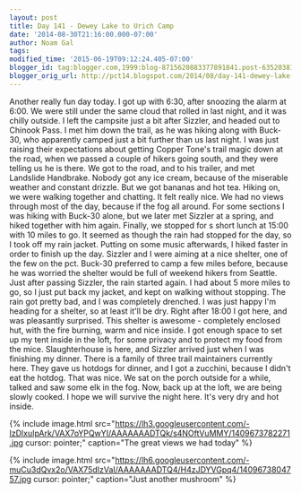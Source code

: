```yaml
---
layout: post
title: Day 141 - Dewey Lake to Urich Camp
date: '2014-08-30T21:16:00.000-07:00'
author: Noam Gal
tags:
modified_time: '2015-06-19T09:12:24.405-07:00'
blogger_id: tag:blogger.com,1999:blog-8715620883377891841.post-6352038166180633190
blogger_orig_url: http://pct14.blogspot.com/2014/08/day-141-dewey-lake-to-urich-camp.html
---
```


 Another really fun day today.
 I got up with 6:30, after snoozing the alarm at 6:00. We were still under the
 same cloud that rolled in last night, and it was chilly outside.
 I left the campsite just a bit after Sizzler,
 and headed out to Chinook Pass. I met him down the trail, as he was hiking along with Buck-30, who apparently camped
 just a bit further than us last night. I was just raising their expectations about getting Copper Tone's trail magic
 down at the road, when we passed a couple of hikers going south, and they were telling us he is there.
 We got
 to the road, and to his trailer, and met Landslide  Handbrake. Nobody got any ice cream, because of the
 miserable weather and constant drizzle. But we got bananas and hot tea.
 Hiking on, we were walking together and
 chatting. It felt really nice. We had no views through most of the day, because if the fog all around. For some
 sections I was hiking with Buck-30 alone, but we later met Sizzler at a spring, and hiked together with him
 again.
 Finally, we stopped for s short lunch at 15:00 with 10 miles to go. It seemed as though the rain had
 stopped for the day, so I took off my rain jacket. Putting on some music afterwards, I hiked faster in order to
 finish up the day.
 Sizzler and I were aiming at a nice shelter, one of the few on the pct. Buck-30 preferred to
 camp a few miles before, because he was worried the shelter would be full of weekend hikers from Seattle.
 Just
 after passing Sizzler, the rain started again. I had about 5 more miles to go, so I just put back my jacket, and
 kept on walking without stopping. The rain got pretty bad, and I was completely drenched. I was just happy I'm
 heading for a shelter, so at least it'll be dry.
 Right after 18:00 I got here, and was pleasantly surprised.
 This shelter is awesome - completely enclosed hut, with the fire burning, warm and nice inside. I got enough space
 to set up my tent inside in the loft, for some privacy and to protect my food from the mice. Slaughterhouse is here,
 and Sizzler arrived just when I was finishing my dinner.
 There is a family of three trail maintainers currently
 here. They gave us hotdogs for dinner, and I got a zucchini, because I didn't eat the hotdog. That was nice.
 We
 sat on the porch outside for a while, talked and saw some elk in the fog. Now, back up at the loft, we are being
 slowly cooked. I hope we will survive the night here. It's very dry and hot inside.


{% include image.html src="https://lh3.googleusercontent.com/-IzDlxuIpArk/VAX7oYPQwYI/AAAAAAADTQk/s4NOftVuMMY/1409673782271.jpg cursor: pointer;" caption="The great views we had today" %}


{% include image.html src="https://lh6.googleusercontent.com/-muCu3dQvx2o/VAX75dIzVaI/AAAAAAADTQ4/H4zJDYVGpq4/1409673804757.jpg cursor: pointer;" caption="Just another mushroom" %}

